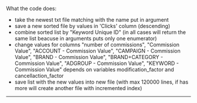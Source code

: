 What the code does:
- take the newest txt file matching with the name put in argument
- save a new sorted file by values in 'Clicks' column (descending)
- combine sorted list by "Keyword Unique ID" (in all cases will return the same list beacuse in arguments puts only one enumerator)
- change values for columns "number of commissions", "Commission Value", "ACCOUNT - Commission Value", "CAMPAIGN - Commission Value", "BRAND - Commission Value", "BRAND+CATEGORY - Commission Value", "ADGROUP - Commission Value", "KEYWORD - Commission Value" depends on variables modification_factor and cancellaction_factor
- save list with the new values into new file (with max 120000 lines, if has more will create another file with incremented index)
------